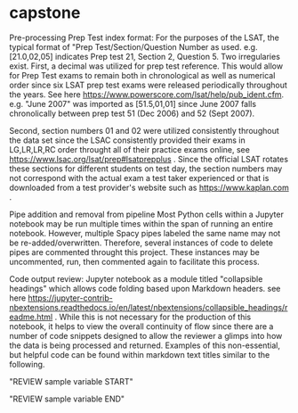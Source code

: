 # capstone
Pre-processing
Prep Test index format:
For the purposes of the LSAT, the typical format of "Prep Test/Section/Question Number as used. e.g. [21.0,02,05] indicates Prep test 21, Section 2, Question 5. Two irregularies exist. First, a decimal was utilized for prep test reference. This would allow for Prep Test exams to remain both in chronological as well as numerical order since six LSAT prep test exams were released periodically throughout the years. See here https://www.powerscore.com/lsat/help/pub_ident.cfm. e.g. "June 2007" was imported as [51.5,01,01] since June 2007 falls chronolically between prep test 51 (Dec 2006) and 52 (Sept 2007).

Second, section numbers 01 and 02 were utilized consistently throughout the data set since the LSAC consistently provided their exams in LG,LR,LR,RC order throught all of their practice exams online, see https://www.lsac.org/lsat/prep#lsatprepplus . Since the official LSAT rotates these sections for different students on test day, the section numbers may not correspond with the actual exam a test taker experienced or that is downloaded from a test provider's website such as https://www.kaplan.com .

Pipe addition and removal from pipeline
Most Python cells within a Jupyter notebook may be run multiple times within the span of running an entire notebook. However, multiple Spacy pipes labeled the same name may not be re-added/overwritten. Therefore, several instances of code to delete pipes are commented throught this project. These instances may be uncommented, run, then commented again to facilitate this process.

Code output review:
Jupyter notebook as a module titled "collapsible headings" which allows code folding based upon Markdown headers. see here https://jupyter-contrib-nbextensions.readthedocs.io/en/latest/nbextensions/collapsible_headings/readme.html . While this is not necessary for the production of this notebook, it helps to view the overall continuity of flow since there are a number of code snippets designed to allow the reviewer a glimps into how the data is being processed and returned. Examples of this non-essential, but helpful code can be found within markdown text titles similar to the following.

"REVIEW sample variable START"

"REVIEW sample variable END"
